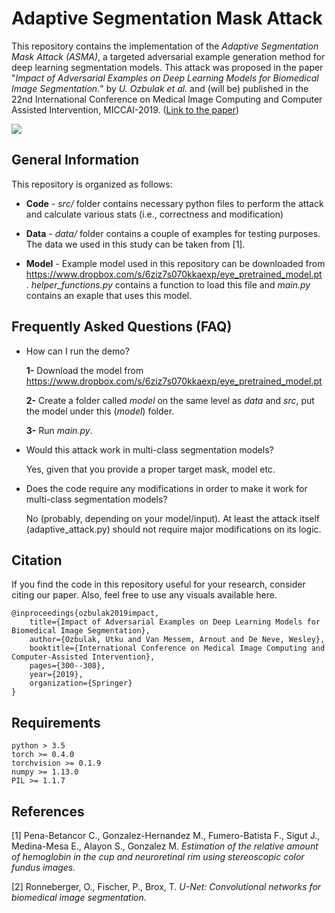 # Adaptive Segmentation Mask Attack

This repository contains the implementation of the _Adaptive Segmentation Mask Attack (ASMA)_, a targeted adversarial example generation method for deep learning segmentation models. This attack was proposed in the paper "_Impact of Adversarial Examples on Deep Learning Models for Biomedical Image Segmentation._" by _U. Ozbulak et al._ and (will be) published in the 22nd International Conference on Medical Image Computing and Computer Assisted Intervention, MICCAI-2019. ([Link to the paper](https://arxiv.org/abs/1907.13124))

<img src="https://raw.githubusercontent.com/utkuozbulak/adaptive-segmentation-mask-attack/master/media/asma.png">

## General Information
This repository is organized as follows:
* **Code** - *src/* folder contains necessary python files to perform the attack and calculate various stats (i.e., correctness and modification)

* **Data** - *data/* folder contains a couple of examples for testing purposes. The data we used in this study can be taken from [1].
  
* **Model** - Example model used in this repository can be downloaded from https://www.dropbox.com/s/6ziz7s070kkaexp/eye_pretrained_model.pt . _helper_functions.py_ contains a function to load this file and _main.py_ contains an exaple that uses this model.

## Frequently Asked Questions (FAQ)

* How can I run the demo? 

  **1-** Download the model from https://www.dropbox.com/s/6ziz7s070kkaexp/eye_pretrained_model.pt
  
  **2-** Create a folder called _model_ on the same level as _data_ and _src_, put the model under this (_model_) folder.
  
  **3-** Run _main.py_.

* Would this attack work in multi-class segmentation models?

  Yes, given that you provide a proper target mask, model etc.
  
* Does the code require any modifications in order to make it work for multi-class segmentation models?

  No (probably, depending on your model/input). At least the attack itself (adaptive_attack.py) should not require major modifications on its logic.
 
## Citation
If you find the code in this repository useful for your research, consider citing our paper. Also, feel free to use any visuals available here.

    @inproceedings{ozbulak2019impact,
        title={Impact of Adversarial Examples on Deep Learning Models for Biomedical Image Segmentation},
        author={Ozbulak, Utku and Van Messem, Arnout and De Neve, Wesley},
        booktitle={International Conference on Medical Image Computing and Computer-Assisted Intervention},
        pages={300--308},
        year={2019},
        organization={Springer}
    }


## Requirements
```
python > 3.5
torch >= 0.4.0
torchvision >= 0.1.9
numpy >= 1.13.0
PIL >= 1.1.7
```

## References
[1]  Pena-Betancor C., Gonzalez-Hernandez M., Fumero-Batista F., Sigut J., Medina-Mesa E., Alayon S., Gonzalez M. _Estimation of the relative amount of hemoglobin in the cup and neuroretinal rim using stereoscopic color fundus images._

[2] Ronneberger, O., Fischer, P., Brox, T. _U-Net: Convolutional networks for biomedical image segmentation._
